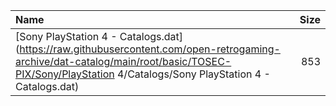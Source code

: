 |Name|Size|
|:---|---:|
|[Sony PlayStation 4 - Catalogs.dat](https://raw.githubusercontent.com/open-retrogaming-archive/dat-catalog/main/root/basic/TOSEC-PIX/Sony/PlayStation 4/Catalogs/Sony PlayStation 4 - Catalogs.dat)|853|
